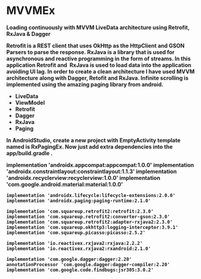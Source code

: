 # MVVMEx
<B>Loading continuously with MVVM LiveData architecture using Retrofit, RxJava & Dagger<B>

<p><strong>Retrofit</strong> is a REST client that uses OkHttp as the HttpClient and GSON Parsers to parse the response.&nbsp;<strong>RxJava</strong> is a library that is used for asynchronous and reactive programming in the form of streams. In this application&nbsp;<strong>Retrofit and&nbsp;</strong>&nbsp;<strong>RxJava&nbsp;</strong>is used to load data into the application avoiding UI lag. In order to create a clean architecture I have used <strong>MVVM</strong> architecture along with <strong>Dagger, Retofit and RxJava</strong>. Infinite scrolling is implemented using the amazing paging library from android.</p>

<ul>
  <li>LiveData</li>
  <li>ViewModel</li>
  <li>Retrofit</li>
  <li>Dagger</li>
  <li>RxJava</li>
  <li>Paging</li>
</ul>

In AndroidStudio, create a new project with EmptyActivity template named is RxPagingEx. 
Now just add extra dependencies into the app/build.gradle .

   implementation 'androidx.appcompat:appcompat:1.0.0'
    implementation 'androidx.constraintlayout:constraintlayout:1.1.3'
    implementation 'androidx.recyclerview:recyclerview:1.0.0'
    implementation 'com.google.android.material:material:1.0.0'

    implementation 'androidx.lifecycle:lifecycle-extensions:2.0.0'
    implementation 'androidx.paging:paging-runtime:2.1.0'

    implementation 'com.squareup.retrofit2:retrofit:2.3.0'
    implementation 'com.squareup.retrofit2:converter-gson:2.3.0'
    implementation 'com.squareup.retrofit2:adapter-rxjava2:2.3.0'
    implementation 'com.squareup.okhttp3:logging-interceptor:3.9.1'
    implementation 'com.squareup.picasso:picasso:2.5.2'

    implementation 'io.reactivex.rxjava2:rxjava:2.2.2'
    implementation 'io.reactivex.rxjava2:rxandroid:2.1.0'

    implementation 'com.google.dagger:dagger:2.20'
    annotationProcessor 'com.google.dagger:dagger-compiler:2.20'
    implementation 'com.google.code.findbugs:jsr305:3.0.2'

    
